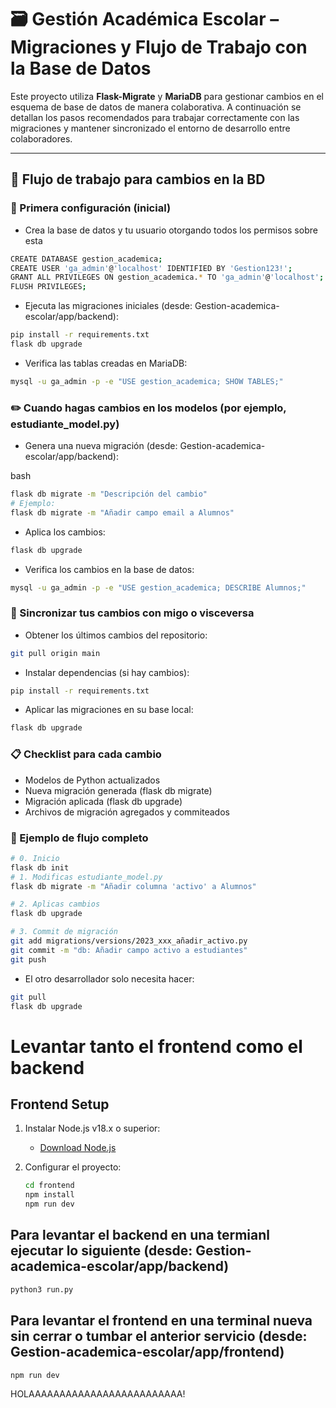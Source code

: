 # 🗃️ Gestión Académica Escolar – Migraciones y Flujo de Trabajo con la Base de Datos

Este proyecto utiliza **Flask-Migrate** y **MariaDB** para gestionar cambios en el esquema de base de datos de manera colaborativa. A continuación se detallan los pasos recomendados para trabajar correctamente con las migraciones y mantener sincronizado el entorno de desarrollo entre colaboradores.

---

## 🔄 Flujo de trabajo para cambios en la BD

### 🧱 Primera configuración (inicial)
- Crea la base de datos y tu usuario otorgando todos los permisos sobre esta
```bash
CREATE DATABASE gestion_academica;
CREATE USER 'ga_admin'@'localhost' IDENTIFIED BY 'Gestion123!';
GRANT ALL PRIVILEGES ON gestion_academica.* TO 'ga_admin'@'localhost';
FLUSH PRIVILEGES;
```

- Ejecuta las migraciones iniciales (desde: Gestion-academica-escolar/app/backend):

```bash
pip install -r requirements.txt
flask db upgrade
```

- Verifica las tablas creadas en MariaDB:
```bash
mysql -u ga_admin -p -e "USE gestion_academica; SHOW TABLES;"
```

### ✏️ Cuando hagas cambios en los modelos (por ejemplo, estudiante_model.py)
- Genera una nueva migración (desde: Gestion-academica-escolar/app/backend):

bash
```bash
flask db migrate -m "Descripción del cambio"
# Ejemplo:
flask db migrate -m "Añadir campo email a Alumnos"
```

- Aplica los cambios:

```bash
flask db upgrade
```

- Verifica los cambios en la base de datos:

```bash
mysql -u ga_admin -p -e "USE gestion_academica; DESCRIBE Alumnos;"
```

### 👥 Sincronizar tus cambios con migo o visceversa

- Obtener los últimos cambios del repositorio:
```bash
git pull origin main
```
- Instalar dependencias (si hay cambios):
```bash
pip install -r requirements.txt
```

- Aplicar las migraciones en su base local:
```bash
flask db upgrade
```

### 📋 Checklist para cada cambio
 - Modelos de Python actualizados
 - Nueva migración generada (flask db migrate)
 - Migración aplicada (flask db upgrade)
 - Archivos de migración agregados y commiteados
 
### 🧪 Ejemplo de flujo completo
```bash
# 0. Inicio
flask db init
# 1. Modificas estudiante_model.py
flask db migrate -m "Añadir columna 'activo' a Alumnos"

# 2. Aplicas cambios
flask db upgrade

# 3. Commit de migración
git add migrations/versions/2023_xxx_añadir_activo.py
git commit -m "db: Añadir campo activo a estudiantes"
git push
```

- El otro desarrollador solo necesita hacer:
```bash
git pull
flask db upgrade
```
# Levantar tanto el frontend como el backend
## Frontend Setup
1. Instalar Node.js v18.x o superior:
   - [Download Node.js](https://nodejs.org/)

2. Configurar el proyecto:
   ```bash
   cd frontend
   npm install
   npm run dev
   ```
   
## Para levantar el backend en una termianl ejecutar lo siguiente (desde: Gestion-academica-escolar/app/backend)
```bash
python3 run.py
```
## Para levantar el frontend en una terminal nueva sin cerrar o tumbar el anterior servicio (desde: Gestion-academica-escolar/app/frontend)
```bash
npm run dev
```


HOLAAAAAAAAAAAAAAAAAAAAAAAAA!